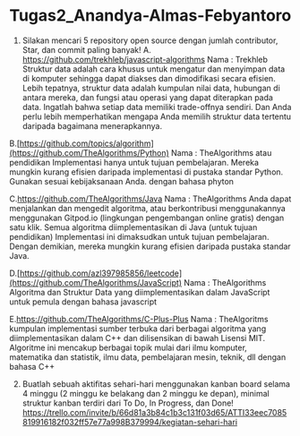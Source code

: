 # Tugas2_Anandya-Almas-Febyantoro

1. Silakan mencari 5 repository open source dengan jumlah contributor, Star, 
dan commit paling banyak!
A. https://github.com/trekhleb/javascript-algorithms
Nama : Trekhleb
   Struktur data adalah cara khusus untuk mengatur dan menyimpan data di komputer sehingga dapat diakses dan dimodifikasi secara efisien. Lebih tepatnya, struktur data adalah kumpulan nilai data, hubungan di antara mereka, dan fungsi atau operasi yang dapat diterapkan pada data.
Ingatlah bahwa setiap data memiliki trade-offnya sendiri. Dan Anda perlu lebih memperhatikan mengapa Anda memilih struktur data tertentu daripada bagaimana menerapkannya.

B.[https://github.com/topics/algorithm](https://github.com/TheAlgorithms/Python)
Nama : TheAlgorithms
atau pendidikan
Implementasi hanya untuk tujuan pembelajaran. Mereka mungkin kurang efisien daripada implementasi di pustaka standar Python. Gunakan sesuai kebijaksanaan Anda.
dengan bahasa phyton

C.https://github.com/TheAlgorithms/Java
Nama : TheAlgorithms
Anda dapat menjalankan dan mengedit algoritma, atau berkontribusi menggunakannya menggunakan Gitpod.io (lingkungan pengembangan online gratis) dengan satu klik.
Semua algoritma diimplementasikan di Java (untuk tujuan pendidikan)
Implementasi ini dimaksudkan untuk tujuan pembelajaran. Dengan demikian, mereka mungkin kurang efisien daripada pustaka standar Java.

D.[https://github.com/azl397985856/leetcode](https://github.com/TheAlgorithms/JavaScript)
Nama : TheAlgorithms
Algoritma dan Struktur Data yang diimplementasikan dalam JavaScript untuk pemula dengan bahasa javascript

E.https://github.com/TheAlgorithms/C-Plus-Plus
Nama : TheAlgoritms
kumpulan implementasi sumber terbuka dari berbagai algoritma yang diimplementasikan dalam C++ dan dilisensikan di bawah Lisensi MIT. Algoritme ini mencakup berbagai topik mulai dari ilmu komputer, matematika dan statistik, ilmu data, pembelajaran mesin, teknik, dll dengan bahasa C++

   
2. Buatlah sebuah aktifitas sehari-hari menggunakan kanban board selama 4 
minggu (2 minggu ke belakang dan 2 minggu ke depan), minimal struktur 
kanban terdiri dari To Do, In Progress, dan Done!
https://trello.com/invite/b/66d81a3b84c1b3c131f03d65/ATTI33eec7085819916182f032ff57e77a998B379994/kegiatan-sehari-hari
